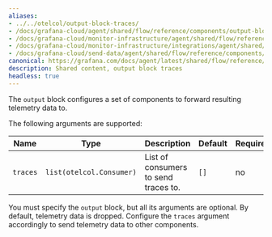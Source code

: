 ```yaml
---
aliases:
- ../../otelcol/output-block-traces/
- /docs/grafana-cloud/agent/shared/flow/reference/components/output-block-traces/
- /docs/grafana-cloud/monitor-infrastructure/agent/shared/flow/reference/components/output-block-traces/
- /docs/grafana-cloud/monitor-infrastructure/integrations/agent/shared/flow/reference/components/output-block-traces/
- /docs/grafana-cloud/send-data/agent/shared/flow/reference/components/output-block-traces/
canonical: https://grafana.com/docs/agent/latest/shared/flow/reference/components/output-block-traces/
description: Shared content, output block traces
headless: true
---
```


The `output` block configures a set of components to forward resulting telemetry data to.

The following arguments are supported:

Name     | Type                     | Description                          | Default | Required
---------|--------------------------|--------------------------------------|---------|---------
`traces` | `list(otelcol.Consumer)` | List of consumers to send traces to. | `[]`    | no

You must specify the `output` block, but all its arguments are optional.
By default, telemetry data is dropped.
Configure the `traces` argument accordingly to send telemetry data to other components.
